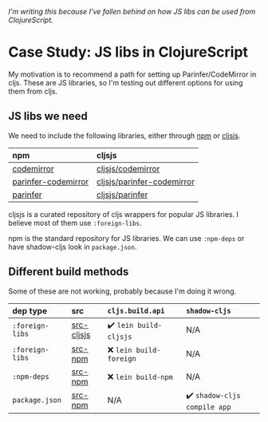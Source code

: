 _I'm writing this because I've fallen behind on how JS libs can be used from
ClojureScript._

# Case Study: JS libs in ClojureScript

My motivation is to recommend a path for setting up Parinfer/CodeMirror in cljs.
These are JS libraries, so I'm testing out different options for using them from
cljs.

## JS libs we need

We need to include the following libraries, either through [npm] or [cljsjs].

| npm                   | cljsjs                       |
|:----------------------|:-----------------------------|
| [codemirror]          | [cljsjs/codemirror]          |
| [parinfer-codemirror] | [cljsjs/parinfer-codemirror] |
| [parinfer]            | [cljsjs/parinfer]            |

cljsjs is a curated repository of cljs wrappers for popular JS libraries.
I believe most of them use `:foreign-libs`.

npm is the standard repository for JS libraries.  We can use `:npm-deps` or
have shadow-cljs look in `package.json`.

[npm]:https://www.npmjs.com/
[cljsjs]:http://cljsjs.github.io/

[parinfer]:https://github.com/shaunlebron/parinfer/tree/master/lib
[cljsjs/parinfer]:https://github.com/cljsjs/packages/tree/master/parinfer
[codemirror]:https://github.com/codemirror/codemirror
[cljsjs/codemirror]:https://github.com/cljsjs/packages/tree/master/codemirror
[parinfer-codemirror]:https://github.com/shaunlebron/parinfer-codemirror
[cljsjs/parinfer-codemirror]:https://github.com/cljsjs/packages/tree/master/parinfer-codemirror

## Different build methods

Some of these are not working, probably because I'm doing it wrong.

| dep type        | src          | `cljs.build.api`       | `shadow-cljs`               |
|:----------------|:-------------|:-----------------------|:----------------------------|
| `:foreign-libs` | [src-cljsjs] | ✔️ `lein build-cljsjs`  | N/A                         |
| `:foreign-libs` | [src-npm]    | ❌ `lein build-foreign` | N/A                         |
| `:npm-deps`     | [src-npm]    | ❌ `lein build-npm`     | N/A                         |
| `package.json`  | [src-npm]    | N/A                    | ✔️ `shadow-cljs compile app` |

[src-cljsjs]:src-cljsjs/foo/core.cljs
[src-npm]:src-npm/foo/core.cljs
